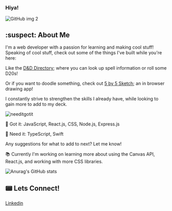 ### Hiya!
![GitHub img  2](https://user-images.githubusercontent.com/53131688/128927596-1e2e142b-1297-4f62-a43a-2f03f0480814.png)


## :suspect: About Me
I'm a web developer with a passion for learning and making cool stuff! Speaking of cool stuff, check out some of the things I've built while you're here: 

Like the [D&D Directory](https://stefancarrera.github.io/dnd-directory/); where you can look up spell information or roll some D20s! 

Or if you want to doodle something, check out [5 by 5 Sketch]( https://five-by-five-sketch.herokuapp.com/); an in browser drawing app! 

I constantly strive to strengthen the skills I already have, while looking to gain more to add to my deck.

![needitgotit](https://user-images.githubusercontent.com/53131688/128930315-bdd5a520-6d94-4bd9-acb1-0443a9588f55.gif)

:flower_playing_cards: Got it: JavaScript, React.js, CSS, Node.js, Express.js

:flower_playing_cards: Need it: TypeScript, Swift

Any suggestions for what to add to next? Let me know!

:books: Currently I'm working on learning more about using the Canvas API, React.js, and working with more CSS libraries. 

![Anurag's GitHub stats](https://github-readme-stats.vercel.app/api?username=stefancarrera&show_icons=true&theme=cobalt&hide=contribs,stars)


## :pager: Lets Connect!
[Linkedin](https://www.linkedin.com/in/stefan-carrera/)


<!--
**stefancarrera/stefancarrera** is a ✨ _special_ ✨ repository because its `README.md` (this file) appears on your GitHub profile.

Here are some ideas to get you started:

- 🔭 I’m currently working on ...
- 🌱 I’m currently learning ...
- 👯 I’m looking to collaborate on ...
- 🤔 I’m looking for help with ...
- 💬 Ask me about ...
- 📫 How to reach me: ...
- 😄 Pronouns: ...
- ⚡ Fun fact: ...
-->
